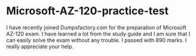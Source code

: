 # Microsoft-AZ-120-practice-test
I have recently joined Dumpsfactory.com for the preparation of Microsoft AZ-120 exam. I have learned a lot from the study guide and I am sure that I can easily solve the exam without any trouble. I passed with 890 marks. I really appreciate your help.

